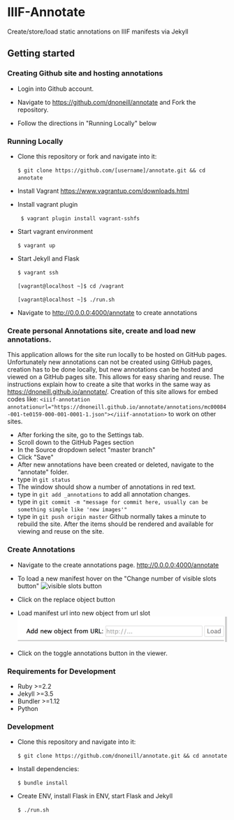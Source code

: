 # IIIF-Annotate

Create/store/load static annotations on IIIF manifests via Jekyll

## Getting started

### Creating Github site and hosting annotations

- Login into Github account.

- Navigate to https://github.com/dnoneill/annotate and Fork the repository.

- Follow the directions in "Running Locally" below

### Running Locally
- Clone this repository or fork and navigate into it:

  `$ git clone https://github.com/[username]/annotate.git && cd annotate`

- Install Vagrant https://www.vagrantup.com/downloads.html

- Install vagrant plugin

  ` $ vagrant plugin install vagrant-sshfs`

- Start vagrant environment

  `$ vagrant up`

- Start Jekyll and Flask

  `$ vagrant ssh`

  `[vagrant@localhost ~]$ cd /vagrant`

  `[vagrant@localhost ~]$ ./run.sh`

- Navigate to http://0.0.0.0:4000/annotate to create annotations

### Create personal Annotations site, create and load new annotations.
This application allows for the site run locally to be hosted on GitHub pages. Unfortunately new annotations can not be created using GitHub pages, creation has to be done locally, but new annotations can be hosted and viewed on a GitHub pages site. This allows for easy sharing and reuse. The instructions explain how to create a site that works in the same way as https://dnoneill.github.io/annotate/. Creation of this site allows for embed codes like: `<iiif-annotation annotationurl="https://dnoneill.github.io/annotate/annotations/mc00084-001-te0159-000-001-0001-1.json"></iiif-annotation>` to work on other sites.

- After forking the site, go to the Settings tab.
- Scroll down to the GitHub Pages section
- In the Source dropdown select "master branch"
- Click "Save"
- After new annotations have been created or deleted, navigate to the "annotate" folder.
- type in `git status`
- The window should show a number of annotations in red text.
- type in `git add _annotations` to add all annotation changes.
- type in `git commit -m "message for commit here, usually can be something simple like 'new images'"`
- type in `git push origin master`
Github normally takes a minute to rebuild the site. After the items should be rendered and available for viewing and reuse on the site.

### Create Annotations

- Navigate to the create annotations page. http://0.0.0.0:4000/annotate

- To load a new manifest hover on the "Change number of visible slots button" ![visible slots button]("images/")
- Click on the replace object button
- Load manifest url into new object from url slot ![new manifest](images/new_manifest.png)
- Click on the toggle annotations button in the viewer.

### Requirements for Development
- Ruby >=2.2
- Jekyll >=3.5
- Bundler >=1.12
- Python

### Development
- Clone this repository and navigate into it:

  `$ git clone https://github.com/dnoneill/annotate.git && cd annotate`
- Install dependencies:

  `$ bundle install`
- Create ENV, install Flask in ENV, start Flask and Jekyll

  `$ ./run.sh`
